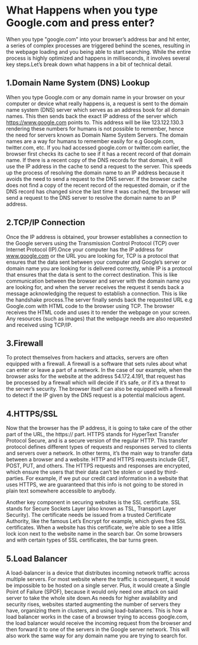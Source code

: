 # What Happens when you type Google.com and press enter?
When you type "google.com" into your browser’s address bar and hit enter, a series of complex processes are triggered behind the scenes, resulting in the webpage loading and you being able to start searching. While the entire process is highly optimized and happens in milliseconds, it involves several key steps.Let’s break down what happens in a bit of technical detail.

## 1.Domain Name System (DNS) Lookup
 When you type Google.com or any domain name in your browser on your computer or device what really happens is, a request is sent to the domain name system (DNS) server which serves as an address book for all domain names. This then sends back the exact IP address of the server which https://www.google.com points to. This address will be like 123.122.130.3 rendering these numbers for humans is not possible to remember, hence the need for servers known as Domain Name System Servers. The domain names are a way for humans to remember easily for e.g Google.com, twitter.com, etc.
 If you had accessed google.com or twitter.com earlier, the browser first checks its cache to see if it has a recent record of that domain name.
 If there is a recent copy of the DNS records for that domain, it will use the IP address in the cache to send a request to the server. This speeds up the process of resolving the domain name to an IP address because it avoids the need to send a request to the DNS server.
 If the browser cache does not find a copy of the recent record of the requested domain, or if the DNS record has changed since the last time it was cached, the browser will send a request to the DNS server to resolve the domain name to an IP address.

 ## 2.TCP/IP Connection
 Once the IP address is obtained, your browser establishes a connection to the Google servers using the Transmission Control Protocol (TCP) over Internet Protocol (IP).Once your computer has the IP address for www.google.com or the URL you are looking for, TCP is a protocol that ensures that the data sent between your computer and Google’s server or domain name you are looking for is delivered correctly, while IP is a protocol that ensures that the data is sent to the correct destination. This is like communication between the browser and server with the domain name you are looking for, and when the server receives the request it sends back a message acknowledging the request to establish a connection. This is like the handshake process.The server finally sends back the requested URL e.g Google.com with HTML code to the browser using TCP. The browser receives the HTML code and uses it to render the webpage on your screen. Any resources (such as images) that the webpage needs are also requested and received using TCP/IP.

 ## 3.Firewall
 To protect themselves from hackers and attacks, servers are often equipped with a firewall. A firewall is a software that sets rules about what can enter or leave a part of a network. In the case of our example, when the browser asks for the website at the address 54.172.4.191, that request has be processed by a firewall which will decide if it’s safe, or if it’s a threat to the server’s security. The browser itself can also be equipped with a firewall to detect if the IP given by the DNS request is a potential malicious agent.

 ## 4.HTTPS/SSL
 Now that the browser has the IP address, it is going to take care of the other part of the URL, the https:// part. HTTPS stands for HyperText Transfer Protocol Secure, and is a secure version of the regular HTTP. This transfer protocol defines different types of requests and responses served to clients and servers over a network. In other terms, it’s the main way to transfer data between a browser and a website. HTTP and HTTPS requests include GET, POST, PUT, and others. The HTTPS requests and responses are encrypted, which ensure the users that their data can’t be stolen or used by third-parties. For example, if we put our credit card information in a website that uses HTTPS, we are guaranteed that this info is not going to be stored in plain text somewhere accessible to anybody.

Another key component in securing websites is the SSL certificate. SSL stands for Secure Sockets Layer (also known as TSL, Transport Layer Security). The certificate needs be issued from a trusted Certificate Authority, like the famous Let’s Encrypt for example, which gives free SSL certificates. When a website has this certificate, we’re able to see a little lock icon next to the website name in the search bar. On some browsers and with certain types of SSL certificates, the bar turns green.

## 5.Load Balancer
 A load-balancer is a device that distributes incoming network traffic across multiple servers. For most website where the traffic is consequent, it would be impossible to be hosted on a single server. Plus, it would create a Single Point of Failure (SPOF), because it would only need one attack on said server to take the whole site down.As needs for higher availability and security rises, websites started augmenting the number of servers they have, organizing them in clusters, and using load-balancers.
 This is how a load balancer works in the case of a browser trying to access google.com, the load balancer would receive the incoming request from the browser and then forward it to one of the servers in the Google server network. This will also work the same way for any domain name you are trying to search for.